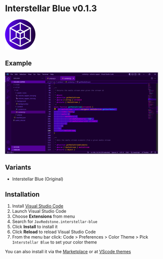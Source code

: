 # Interstellar Blue v0.1.3

<img src="https://raw.githubusercontent.com/JavRedstone/interstellar-blue-vscode-theme/main/icon.png" alt="Preview" width="100" height="100">

## Example
<img src="https://raw.githubusercontent.com/JavRedstone/interstellar-blue-vscode-theme/main/example.png" alt="Preview">

## Variants

- Interstellar Blue (Original)

## Installation

1.  Install [Visual Studio Code](https://code.visualstudio.com/)
2.  Launch Visual Studio Code
3.  Choose **Extensions** from menu
4.  Search for `JavRedstone.interstellar-blue`
5.  Click **Install** to install it
6.  Click **Reload** to reload Visual Studio Code
7.  From the menu bar click: Code > Preferences > Color Theme > Pick `Interstellar Blue` to set your color theme

You can also install it via the [Marketplace](https://marketplace.visualstudio.com/items?itemName=JavRedstone.interstellar-blue&ssr=false#overview) or at [VScode themes](https://themes.vscode.one/theme/JavRedstone/BhdXx2a0)

